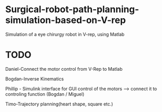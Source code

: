 # Surgical-robot-path-planning-simulation-based-on-V-rep
Simulation of a eye chirurgy robot in V-rep, using Matlab

# TODO

Daniel-Connect the motor control from V-Rep to Matlab

Bogdan-Inverse Kinematics

Phillip - Simulink interface for GUI control of the motors
          --> connect it to controling function (Bogdan / Miguel)

Timo-Trajectory planning(heart shape, square etc.)
